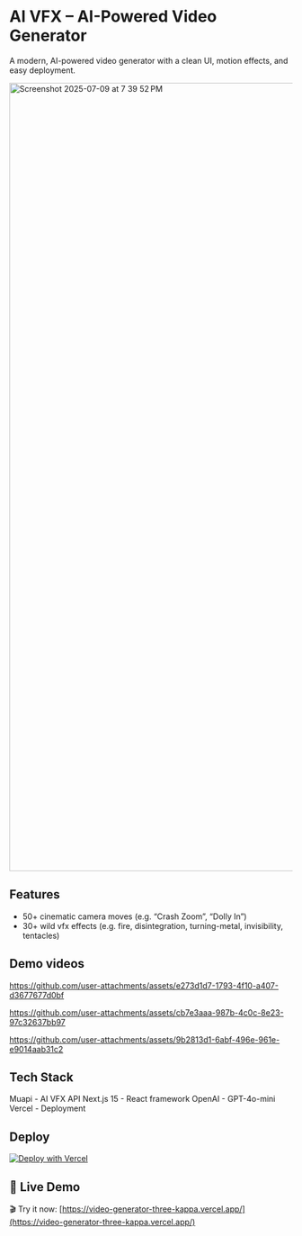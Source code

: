 # AI VFX – AI-Powered Video Generator

A modern, AI-powered video generator with a clean UI, motion effects, and easy deployment.

<img width="1401" alt="Screenshot 2025-07-09 at 7 39 52 PM" src="https://github.com/user-attachments/assets/082b050d-72d8-4e30-a163-cfd20fdf3945" />

## Features

- 50+ cinematic camera moves (e.g. “Crash Zoom”, “Dolly In”)
- 30+ wild vfx effects (e.g. fire, disintegration, turning-metal, invisibility, tentacles)

## Demo videos

https://github.com/user-attachments/assets/e273d1d7-1793-4f10-a407-d3677677d0bf

https://github.com/user-attachments/assets/cb7e3aaa-987b-4c0c-8e23-97c32637bb97

https://github.com/user-attachments/assets/9b2813d1-6abf-496e-961e-e9014aab31c2

## Tech Stack

Muapi - AI VFX API
Next.js 15 - React framework
OpenAI - GPT-4o-mini
Vercel - Deployment

## Deploy

[![Deploy with Vercel](https://vercel.com/button)](https://vercel.com/new/clone?repository-url=https://github.com/SamurAIGPT/AI-VFX)

## 🔗 Live Demo

🎬 Try it now: [https://video-generator-three-kappa.vercel.app/](https://video-generator-three-kappa.vercel.app/)
